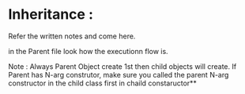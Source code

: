 # Inheritance :

Refer the written notes and come here.

in the Parent file look how the executionn flow is.

Note :
	Always Parent Object create 1st then child objects will create.
	If Parent has N-arg construtor, make sure you called the parent N-arg constructor in the child class first in chaild constaructor**